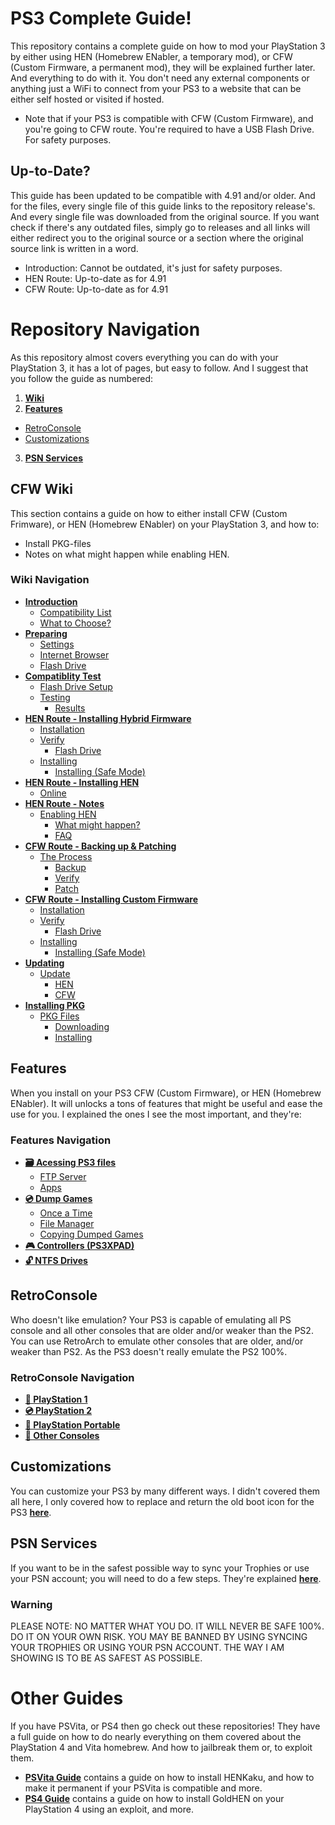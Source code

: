 # PS3 Complete Guide!

This repository contains a complete guide on how to mod your PlayStation 3 by either using HEN (Homebrew ENabler, a temporary mod), or CFW (Custom Firmware, a permanent mod), they will be explained further later. And everything to do with it. You don't need any external components or anything just a WiFi to connect from your PS3 to a website that can be either self hosted or visited if hosted. 

- Note that if your PS3 is compatible with CFW (Custom Firmware), and you're going to CFW route. You're required to have a USB Flash Drive. For safety purposes.

## Up-to-Date?

This guide has been updated to be compatible with 4.91 and/or older. And for the files, every single file of this guide links to the repository release's. And every single file was downloaded from the original source. If you want check if there's any outdated files, simply go to releases and all links will either redirect you to the original source or a section where the original source link is written in a word.

- Introduction: Cannot be outdated, it's just for safety purposes.
- HEN Route: Up-to-date as for 4.91
- CFW Route: Up-to-date as for 4.91


# Repository Navigation

As this repository almost covers everything you can do with your PlayStation 3, it has a lot of pages, but easy to follow. And I suggest that you follow the guide as numbered:

1. **[Wiki](#wiki)**
2. **[Features](#features)**
- [RetroConsole](#retroconsole)
- [Customizations](#customizations)
3. **[PSN Services](#psn-services)**


## CFW Wiki

This section contains a guide on how to either install CFW (Custom Frimware), or HEN (Homebrew ENabler) on your PlayStation 3, and how to:

- Install PKG-files
- Notes on what might happen while enabling HEN.

### Wiki Navigation

- **[Introduction](https://github.com/ZHassanQ/PS3-Guide/wiki/1.-Introduction)**
    - [Compatibility List](https://github.com/ZHassanQ/PS3-Guide/wiki/1.-Introduction#compatibility-list)
    - [What to Choose?](https://github.com/ZHassanQ/PS3-Guide/wiki/1.-Introduction#what-to-choose)
- **[Preparing](https://github.com/ZHassanQ/PS3-Guide/wiki/2.-Preparing)**
    - [Settings](https://github.com/ZHassanQ/PS3-Guide/wiki/2.-Preparing#settings)
    - [Internet Browser](https://github.com/ZHassanQ/PS3-Guide/wiki/2.-Preparing#internet-browser)
    - [Flash Drive](https://github.com/ZHassanQ/PS3-Guide/wiki/2.-Preparing#flash-drive)
- **[Compatiblity Test](https://github.com/ZHassanQ/PS3-Guide/wiki/2.1-Compatibility-Test)**
    - [Flash Drive Setup](https://github.com/ZHassanQ/PS3-Guide/wiki/2.1-Compatibility-Test#flash-drive-setup)
    - [Testing](https://github.com/ZHassanQ/PS3-Guide/wiki/2.1-Compatibility-Test#testing)
       - [Results](https://github.com/ZHassanQ/PS3-Guide/wiki/2.1-Compatibility-Test#results)
- **[HEN Route - Installing Hybrid Firmware](https://github.com/ZHassanQ/PS3-Guide/wiki/3.HEN-Installing-Hybrid-Firmware)**
    - [Installation](https://github.com/ZHassanQ/PS3-Guide/wiki/3.HEN-Installing-Hybrid-Firmware#installation)
    - [Verify](https://github.com/ZHassanQ/PS3-Guide/wiki/3.HEN-Installing-Hybrid-Firmware#verify)
       - [Flash Drive](https://github.com/ZHassanQ/PS3-Guide/wiki/3.HEN-Installing-Hybrid-Firmware#flash-drive)
    - [Installing](https://github.com/ZHassanQ/PS3-Guide/wiki/3.HEN-Installing-Hybrid-Firmware#installing)
       - [Installing (Safe Mode)](https://github.com/ZHassanQ/PS3-Guide/wiki/3.HEN-Installing-Hybrid-Firmware#installing-safe-mode)
- **[HEN Route - Installing HEN](https://github.com/ZHassanQ/PS3-Guide/wiki/3.HEN.2-Installing-HEN,-An-app)**
    - [Online](https://github.com/ZHassanQ/PS3-Guide/wiki/3.HEN.2-Installing-HEN#online)
- **[HEN Route - Notes](https://github.com/ZHassanQ/PS3-Guide/wiki/3.HEN.2-Notes#)**
    - [Enabling HEN](https://github.com/ZHassanQ/PS3-Guide/wiki/3.HEN.2-Notes#enabling-hen)
      - [What might happen?](https://github.com/ZHassanQ/PS3-Guide/wiki/3.HEN.2-Notes#what-might-happen)
      - [FAQ](https://github.com/ZHassanQ/PS3-Guide/wiki/3.HEN.2-Notes#faq)
- **[CFW Route - Backing up & Patching](https://github.com/ZHassanQ/PS3-Guide/wiki/4.CFW-Backing-up-&-Patching)**
    - [The Process](https://github.com/ZHassanQ/PS3-Guide/wiki/4.CFW-Backing-up-&-Patching#the-process)
      - [Backup](https://github.com/ZHassanQ/PS3-Guide/wiki/4.CFW-Backing-up-&-Patching#backup)
      - [Verify](https://github.com/ZHassanQ/PS3-Guide/wiki/4.CFW-Backing-up-&-Patching#verify)
      - [Patch](https://github.com/ZHassanQ/PS3-Guide/wiki/4.CFW-Backing-up-&-Patching#patch)
- **[CFW Route - Installing Custom Firmware](https://github.com/ZHassanQ/PS3-Guide/wiki/4.CFW.1-Installing-Custom-Firmware)**
    - [Installation](https://github.com/ZHassanQ/PS3-Guide/wiki/4.CFW.1-Installing-Custom-Firmware#installation)
    - [Verify](https://github.com/ZHassanQ/PS3-Guide/wiki/4.CFW.1-Installing-Custom-Firmware#verify)
       - [Flash Drive](https://github.com/ZHassanQ/PS3-Guide/wiki/4.CFW.1-Installing-Custom-Firmware#flash-drive)
    - [Installing](https://github.com/ZHassanQ/PS3-Guide/wiki/4.CFW.1-Installing-Custom-Firmware#installing)
       - [Installing (Safe Mode)](https://github.com/ZHassanQ/PS3-Guide/wiki/4.CFW.1-Installing-Custom-Firmware#installing-safe-mode)
- **[Updating](https://github.com/ZHassanQ/PS3-Guide/wiki/5.-Updating)**
    - [Update](https://github.com/ZHassanQ/PS3-Guide/wiki/5.-Updating#update)
      - [HEN](https://github.com/ZHassanQ/PS3-Guide/wiki/5.-Updating#hen)
      - [CFW](https://github.com/ZHassanQ/PS3-Guide/wiki/5.-Updating#cfw)
- **[Installing PKG](https://github.com/ZHassanQ/PS3-Guide/wiki/6.-Installing-PKG)**
    - [PKG Files](https://github.com/ZHassanQ/PS3-Guide/wiki/6.-Installing-PKG#pkg-files)
      - [Downloading](https://github.com/ZHassanQ/PS3-Guide/wiki/6.-Installing-PKG#downloading)
      - [Installing](https://github.com/ZHassanQ/PS3-Guide/wiki/6.-Installing-PKG#installing)


## Features

When you install on your PS3 CFW (Custom Firmware), or HEN (Homebrew ENabler). It will unlocks a tons of features that might be useful and ease the use for you. I explained the ones I see the most important, and they're:

### Features Navigation

- **[🗃️ Acessing PS3 files](https://github.com/ZHassanQ/PS3-Guide/blob/main/Features.md#-accessing-ps3-files)**
    - [FTP Server](https://github.com/ZHassanQ/PS3-Guide/blob/main/Features.md#ftp-server)
    - [Apps](https://github.com/ZHassanQ/PS3-Guide/blob/main/Features.md#apps)
- **[💿 Dump Games](https://github.com/ZHassanQ/PS3-Guide/blob/main/Features.md#-dump-games)**
    - [Once a Time](https://github.com/ZHassanQ/PS3-Guide/blob/main/Features.md#once-a-time)
    - [File Manager](https://github.com/ZHassanQ/PS3-Guide/blob/main/Features.md#file-manager)
    - [Copying Dumped Games](https://github.com/ZHassanQ/PS3-Guide/blob/main/Features.md#Copying-Dumped-Games)
- **[🎮 Controllers (PS3XPAD)](https://github.com/ZHassanQ/PS3-Guide/blob/main/Features.md#-controllers-ps3xpad)**
- **[🔓 NTFS Drives](https://github.com/ZHassanQ/PS3-Guide/blob/main/Features.md#-ntfs-drives)**


## RetroConsole

Who doesn't like emulation? Your PS3 is capable of emulating all PS console and all other consoles that are older and/or weaker than the PS2. You can use RetroArch to emulate other consoles that are older, and/or weaker than PS2. As the PS3 doesn't really emulate the PS2 100%.

### RetroConsole Navigation

- **[📀 PlayStation 1](https://github.com/ZHassanQ/PS3-Guide/blob/main/RetroConsole.md#-playstation-1)**
- **[💿 PlayStation 2](https://github.com/ZHassanQ/PS3-Guide/blob/main/RetroConsole.md#-playstation-2)**
- **[💽 PlayStation Portable](https://github.com/ZHassanQ/PS3-Guide/blob/main/RetroConsole.md#-playstation-portable)**
- **[💾 Other Consoles](https://github.com/ZHassanQ/PS3-Guide/blob/main/RetroConsole.md#-other-consoles)**


## Customizations

You can customize your PS3 by many different ways. I didn't covered them all here, I only covered how to replace and return the old boot icon for the PS3 **[here](https://github.com/ZHassanQ/PS3-Guide/blob/main/Customizations.md)**.


## PSN Services

If you want to be in the safest possible way to sync your Trophies or use your PSN account; you will need to do a few steps. They're explained **[here](https://github.com/ZHassanQ/PS3-Guide/blob/main/PSN%20Services.md)**.

### Warning

PLEASE NOTE: NO MATTER WHAT YOU DO. IT WILL NEVER BE SAFE 100%. DO IT ON YOUR OWN RISK. YOU MAY BE BANNED BY USING SYNCING YOUR TROPHIES OR USING YOUR PSN ACCOUNT. THE WAY I AM SHOWING IS TO BE AS SAFEST AS POSSIBLE.


# Other Guides

If you have PSVita, or PS4 then go check out these repositories! They have a full guide on how to do nearly everything on them covered about the PlayStation 4 and Vita homebrew. And how to jailbreak them or, to exploit them.

- **[PSVita Guide](https://github.com/ZHassanQ/PSVita-Guide)** contains a guide on how to install HENKaku, and how to make it permanent if your PSVita is compatible and more.
- **[PS4 Guide](https://github.com/ZHassanQ/PS4-Guide)** contains a guide on how to install GoldHEN on your PlayStation 4 using an exploit, and more.
